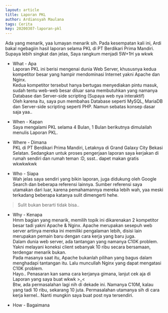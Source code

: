 ```yaml
---
layout: article
title: Laporan PKL
author: Ardiansyah Maulana
tags: Cerita
key: 20200307-laporan-pkl
---
```


Ada yang menarik, yaa lumayan menarik sih. Pada kesempatan kali ini, Ardi bakal ngebagiin hasil laporan selama PKL di PT Berdikari Prima Mandiri. Supaya lebih singkat dan jelas, Saya rangkum menjadi 5W+1H ya wkwk

* What - Apa  
Laporan PKL ini berisi mengenai dunia Web Server, khususnya kedua kompetitor besar yang hampir mendominasi Internet yakni Apache dan Nginx.  
Kedua kompetitor tersebut hanya bertugas menyediakan pintu masuk, sudah tentu web-web besar diluar sana membutuhkan yang namanya Database dan Server-side scripting (Supaya web nya interaktif)  
Oleh karena itu, saya pun membahas Database seperti MySQL, MariaDB dan Server-side scripting seperti PHP. Namun sebatas konsep dasar saja yaa..

* When - Kapan  
Saya mengalami PKL selama 4 Bulan, 1 Bulan berikutnya dimulailah menulis Laporan PKL.

* Where - Dimana  
PKL di PT Berdikari Prima Mandiri, Letaknya di Grand Galaxy City Bekasi Selatan. Sedangkan untuk proses pengerjaan laporan saya kerjakan di rumah sendiri dan rumah teman :D, ssst.. dapet makan gratis wkwkwkwk

* Who - Siapa  
Wah jelas saya sendiri yang bikin laporan, juga didukung oleh Google Search dan beberapa referensi lainnya. Sumber referensi saya utamakan dari luar, karena pemahamannya mereka lebih wah, yaa meski terkadang beberapa katanya sulit dimengerti hehe.
> Sulit bukan berarti tidak bisa..

* Why - Kenapa  
Hmm bagian yang menarik, memilih topik ini dikarenakan 2 kompetitor besar tadi yakni Apache & Nginx. Apache merupakan sesepuh web server artinya mereka ini memiliki pengalaman lebih, disisi lain merupakan pemain baru dengan cara kerja yang baru juga.  
Dalam dunia web server, ada tantangan yang namanya C10K problem. Yakni melayani koneksi client sebanyak 10 ribu secara bersamaan, terdengar menarik bukan.  
Pada masanya saat itu, Apache bukanlah pilihan yang bagus dalam menghadapi tantangan itu. Lalu muncullah Nginx yang dapat mengatasi C10K problem.  
Hayo.. Penasaran kan sama cara kerjanya gimana, lanjut cek aja di Laporan yang saya buat wkwk >\_<  
Btw, ada permasalahan lagi nih di dekade ini. Namanya C10M, kalau yang tadi 10 ribu, sekarang 10 juta. Permasalahan utamanya sih di cara kerja kernel.. Nanti mungkin saya buat post nya tersendiri.

* How - Bagaimana  


